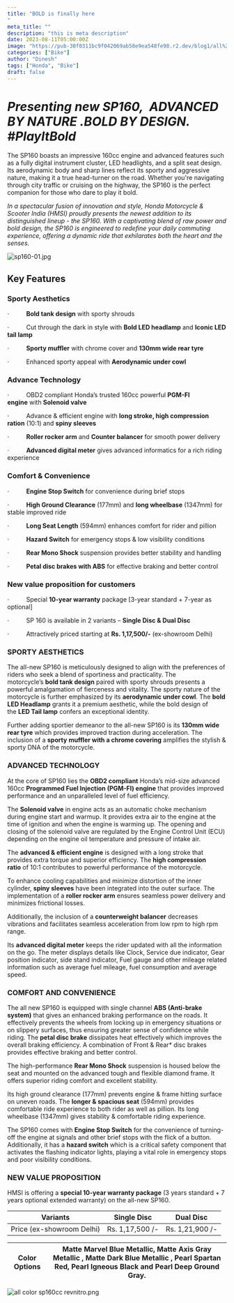 ```yaml
---
title: "BOLD is finally here
"
meta_title: ""
description: "this is meta description"
date: 2023-08-11T05:00:00Z
image: "https://pub-30f0311bc9f042069ab58e9ea548fe98.r2.dev/blog1/all%20color%20sp160cc%20revnitro.png"
categories: ["Bike"]
author: "Dinesh"
tags: ["Honda", "Bike"]
draft: false
---
```

 
# ***Presenting new SP160,  ADVANCED BY NATURE .BOLD BY DESIGN. #PlayItBold***

The SP160 boasts an impressive 160cc engine and advanced features such as a fully digital instrument cluster, LED headlights, and a split seat design. Its aerodynamic body and sharp lines reflect its sporty and aggressive nature, making it a true head-turner on the road. Whether you're navigating through city traffic or cruising on the highway, the SP160 is the perfect companion for those who dare to play it bold.

*In a spectacular fusion of innovation and style, Honda Motorcycle & Scooter India (HMSI) proudly presents the newest addition to its distinguished lineup - the SP160. With a captivating blend of raw power and bold design, the SP160 is engineered to redefine your daily commuting experience, offering a dynamic ride that exhilarates both the heart and the senses.*

![sp160-01.jpg](https://pub-30f0311bc9f042069ab58e9ea548fe98.r2.dev/blog1/sp160-01.jpg)

## **Key Features**

### **Sporty Aesthetics**

·          **Bold tank design** with sporty shrouds

·          Cut through the dark in style with **Bold LED headlamp** and **Iconic LED tail lamp**

·          **Sporty muffler** with chrome cover and **130mm wide rear tyre**

·          Enhanced sporty appeal with **Aerodynamic under cowl**

### **Advance Technology**

·          OBD2 compliant Honda’s trusted 160cc powerful **PGM-FI engine** with **Solenoid valve**

·          Advance & efficient engine with **long stroke, high compression ration** (10:1) and **spiny sleeves**

·          **Roller rocker arm** and **Counter balancer** for smooth power delivery

·          **Advanced digital meter** gives advanced informatics for a rich riding experience

### **Comfort & Convenience**

·          **Engine Stop Switch** for convenience during brief stops

·          **High Ground Clearance** (177mm) and **long wheelbase** (1347mm) for stable improved ride

·          **Long Seat Length** (594mm) enhances comfort for rider and pillion

·          **Hazard Switch** for emergency stops & low visibility conditions

·          **Rear Mono Shock** suspension provides better stability and handling

·          **Petal disc brakes with ABS** for effective braking and better control

### **New value proposition for customers**

·          Special **10-year warranty** package [3-year standard + 7-year as optional]

·          SP 160 is available in 2 variants – **Single Disc & Dual Disc**

·          Attractively priced starting at **Rs. 1,17,500/-** (ex-showroom Delhi)

### **SPORTY AESTHETICS**

The all-new SP160 is meticulously designed to align with the preferences of riders who seek a blend of sportiness and practicality. The motorcycle’s **bold tank design** paired with sporty shrouds presents a powerful amalgamation of fierceness and vitality. The sporty nature of the motorcycle is further emphasized by its **aerodynamic under cowl**. The **bold LED Headlamp** grants it a premium aesthetic, while the bold design of the **LED Tail lamp** confers an exceptional identity.

Further adding sportier demeanor to the all-new SP160 is its **130mm wide rear tyre** which provides improved traction during acceleration. The inclusion of a **sporty** **muffler with a chrome covering** amplifies the stylish & sporty DNA of the motorcycle.

### **ADVANCED TECHNOLOGY**

At the core of SP160 lies the **OBD2 compliant** Honda’s mid-size advanced 160cc **Programmed Fuel Injection (PGM-FI) engine** that provides improved performance and an unparalleled level of fuel efficiency.

The **Solenoid valve** in engine acts as an automatic choke mechanism during engine start and warmup. It provides extra air to the engine at the time of ignition and when the engine is warming up. The opening and closing of the solenoid valve are regulated by the Engine Control Unit (ECU) depending on the engine oil temperature and pressure of intake air.

The **advanced & efficient engine** is designed with a long stroke that provides extra torque and superior efficiency. The **high compression ratio** of 10:1 contributes to powerful performance of the motorcycle.

To enhance cooling capabilities and minimize distortion of the inner cylinder, **spiny sleeves** have been integrated into the outer surface. The implementation of a **roller rocker arm** ensures seamless power delivery and minimizes frictional losses.

Additionally, the inclusion of a **counterweight balancer** decreases vibrations and facilitates seamless acceleration from low rpm to high rpm range.

Its **advanced digital meter** keeps the rider updated with all the information on the go. The meter displays details like Clock, Service due indicator, Gear position indicator, side stand indicator, Fuel gauge and other mileage related information such as average fuel mileage, fuel consumption and average speed.

### **COMFORT AND CONVENIENCE**

The all new SP160 is equipped with single channel **ABS (Anti-brake system)** that gives an enhanced braking performance on the roads. It effectively prevents the wheels from locking up in emergency situations or on slippery surfaces, thus ensuring greater sense of confidence while riding. The **petal disc brake** dissipates heat effectively which improves the overall braking efficiency. A combination of Front & Rear* disc brakes provides effective braking and better control.

The high-performance **Rear Mono Shock** suspension is housed below the seat and mounted on the advanced tough and flexible diamond frame. It offers superior riding comfort and excellent stability.

Its high ground clearance (177mm) prevents engine & frame hitting surface on uneven roads. The **longer & spacious seat** (594mm) provides comfortable ride experience to both rider as well as pillion. Its long wheelbase (1347mm) gives stability & comfortable riding experience.

The SP160 comes with **Engine Stop Switch** for the convenience of turning-off the engine at signals and other brief stops with the flick of a button. Additionally, it has a **hazard switch** which is a critical safety component that activates the flashing indicator lights, playing a vital role in emergency stops and poor visibility conditions.

### **NEW VALUE PROPOSITION**

HMSI is offering a **special 10-year warranty package** (3 years standard + 7 years optional extended warranty) on the all-new SP160.

| Variants | Single Disc | Dual Disc |
| --- | --- | --- |
| Price (ex-showroom Delhi) | Rs. 1,17,500 /- | Rs. 1,21,900 /- |

| Color Options | Matte Marvel Blue Metallic, Matte Axis Gray Metallic , Matte Dark Blue Metallic , Pearl Spartan Red, Pearl Igneous Black and Pearl Deep Ground Gray. |
| --- | --- |

![all color sp160cc revnitro.png](https://pub-30f0311bc9f042069ab58e9ea548fe98.r2.dev/blog1/all%20color%20sp160cc%20revnitro.png)
